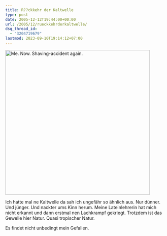 ```yaml
---
title: R??ckkehr der Kaltwelle
type: post
date: 2005-12-12T19:44:00+00:00
url: /2005/12/rueckkehrderkaltwelle/
dsq_thread_id:
  - "3204719679"
lastmod: 2023-09-10T19:14:12+07:00
---
```

[<img width="455" src="//static.flickr.com/35/73021263_357f2105ae.jpg" alt="Me. Now. Shaving-accident again." />][1]

Ich hatte mal ne Kaltwelle da sah ich ungefähr so ähnlich aus. Nur dünner. Und jünger. Und nackter ums Kinn herum. Meine Lateinlehrerin hat mich nicht erkannt und dann erstmal nen Lachkrampf gekriegt. Trotzdem ist das Gewelle hier Natur. Quasi tropischer Natur.

Es findet nicht unbedingt mein Gefallen.

 [1]: http://www.flickr.com/photos/schreibblogade/73021263/ "Me. Now. Shaving-accident again."
